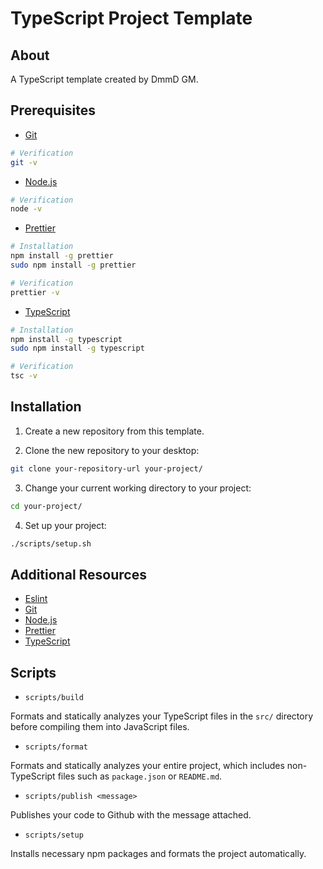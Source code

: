 # TypeScript Project Template

## About

A TypeScript template created by DmmD GM.

## Prerequisites

-   [Git](https://git-scm.com/download)

```bash
# Verification
git -v
```

-   [Node.js](https://nodejs.org/en/download)


```bash
# Verification
node -v
```

-   [Prettier](https://prettier.io/)

```bash
# Installation
npm install -g prettier
sudo npm install -g prettier

# Verification
prettier -v
```

-   [TypeScript](https://www.typescriptlang.org/)

```bash
# Installation
npm install -g typescript
sudo npm install -g typescript

# Verification
tsc -v
```

## Installation

1. Create a new repository from this template.

2. Clone the new repository to your desktop:

```bash
git clone your-repository-url your-project/
```

3. Change your current working directory to your project:

```bash
cd your-project/
```

4. Set up your project:

```bash
./scripts/setup.sh
```

## Additional Resources

-   [Eslint](https://eslint.org/)
-   [Git](https://git-scm.com/download)
-   [Node.js](https://nodejs.org/en/download)
-   [Prettier](https://prettier.io/)
-   [TypeScript](https://www.typescriptlang.org/)

## Scripts

-   `scripts/build`

Formats and statically analyzes your TypeScript files in the `src/` directory before compiling them into JavaScript files.

-   `scripts/format`

Formats and statically analyzes your entire project, which includes non-TypeScript files such as `package.json` or `README.md`.

-   `scripts/publish <message>`

Publishes your code to Github with the message attached.

-   `scripts/setup`

Installs necessary npm packages and formats the project automatically.
